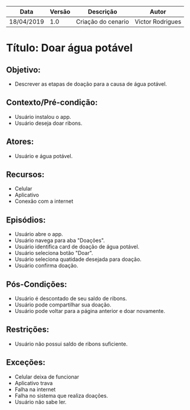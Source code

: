 | Data       | Versão | Descrição          | Autor            |
| ---------- | ------ | ------------------ | ---------------- |
| 18/04/2019 | 1.0    | Criação do cenario | Victor Rodrigues |

# Título: Doar água potável

## Objetivo: 

- Descrever as etapas de doação para a causa de água potável.

## Contexto/Pré-condição: 

- Usuário instalou o app.
- Usuário deseja doar ribons.

## Atores: 

- Usuário e água potável.

## Recursos: 

- Celular
- Aplicativo
- Conexão com a internet

## Episódios: 

- Usuário abre o app.
- Usuário navega para aba "Doações".
- Usuário identifica card de doação de água potável.
- Usuário seleciona botão "Doar".
- Usuário seleciona quatidade desejada para doação.
- Usuário confirma doação.

## Pós-Condições: 

- Usuário é descontado de seu saldo de ribons.
- Usuário pode compartilhar sua doação.
- Usuário pode voltar para a página anterior e doar novamente.

## Restrições: 

- Usuário não possui saldo de ribons suficiente.

## Exceções:

- Celular deixa de funcionar 
- Aplicativo trava 
- Falha na internet 
- Falha no sistema que realiza doações.
- Usuário não sabe ler.